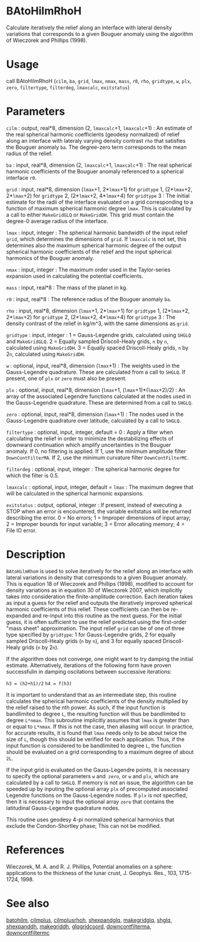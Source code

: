# BAtoHilmRhoH

Calculate iteratively the relief along an interface with lateral density variations that corresponds to a given Bouguer anomaly using the algorithm of Wieczorek and Phillips (1998).

# Usage

call BAtoHilmRhoH (`cilm`, `ba`, `grid`, `lmax`, `nmax`, `mass`, `r0`, `rho`, `gridtype`, `w`, `plx`, `zero`, `filtertype`, `filterdeg`, `lmaxcalc`, `exitstatus`)

# Parameters

`cilm` : output, real\*8, dimension (2, `lmaxcalc`+1, `lmaxcalc`+1)
:   An estimate of the real spherical harmonic coefficients (geodesy normalized) of relief along an interface with lateraly varying density contrast `rho` that satisfies the Bouguer anomaly `ba`. The degree-zero term corresponds to the mean radius of the relief.

`ba` : input, real\*8, dimension (2, `lmaxcalc`+1, `lmaxcalc`+1)
:   The real spherical harmonic coefficients of the Bouguer anomaly referenced to a spherical interface `r0`.

`grid` : input, real\*8, dimension (`lmax`+1, 2\*`lmax`+1) for `gridtype` 1, (2\*`lmax`+2, 2\*`lmax`+2) for `gridtype` 2, (2\*`lmax`+2, 4\*`lmax`+4) for `gridtype` 3
:   The initial estimate for the radii of the interface evaluated on a grid corresponding to a function of maximum spherical harmonic degree `lmax`. This is calculated by a call to either `MakeGridGLQ` or `MakeGridDH`. This grid must contain the degree-0 average radius of the interface.

`lmax` : input, integer
:   The spherical harmonic bandwidth of the input relief `grid`, which determines the dimensions of `grid`. If `lmaxcalc` is not set, this determines also the maximum spherical harmonic degree of the output spherical harmonic coefficients of the relief and the input spherical harmonics of the Bouguer anomaly.

`nmax` : input, integer
:   The maximum order used in the Taylor-series expansion used in calculating the potential coefficients.

`mass` : input, real\*8
:   The mass of the planet in kg.

`r0` : input, real\*8
:   The reference radius of the Bouguer anomaly `ba`.

`rho` : input, real\*8, dimension (`lmax`+1, 2\*`lmax`+1) for `gridtype` 1, (2\*`lmax`+2, 2\*`lmax`+2) for `gridtype` 2, (2\*`lmax`+2, 4\*`lmax`+4) for `gridtype` 3
:   The density contrast of the relief in kg/m^3, with the same dimensions as `grid`.

`gridtype` : input, integer
:   1 = Gauss-Legendre grids, calculated using `SHGLQ` and `MakeGridGLQ`. 2 = Equally sampled Driscoll-Healy grids, `n` by `n`, calculated using `MakeGridDH`. 3 = Equally spaced Driscoll-Healy grids, `n` by 2`n`, calculated using `MakeGridDH`.

`w` : optional, input, real\*8, dimension (`lmax`+1)
:   The weights used in the Gauss-Legendre quadrature. These are calculated from a call to `SHGLQ`. If present, one of `plx` or `zero` must also be present.

`plx` : optional, input, real\*8, dimension (`lmax`+1, (`lmax`+1)\*(`lmax`+2)/2)
:   An array of the associated Legendre functions calculated at the nodes used in the Gauss-Legendre quadrature. These are determined from a call to `SHGLQ`.

`zero` : optional, input, real\*8, dimension (`lmax`+1)
:   The nodes used in the Gauss-Legendre quadrature over latitude, calculated by a call to `SHGLQ`.

`filtertype` : optional, input, integer, default = 0
:   Apply a filter when calculating the relief in order to minimize the destabilizing effects of downward continuation which amplify uncertainties in the Bouguer anomaly. If 0, no filtering is applied. If 1, use the minimum amplitude filter `DownContFilterMA`. If 2, use the minimum curvature filter `DownContFilterMC`.

`filterdeg` : optional, input, integer
:   The spherical harmonic degree for which the filter is 0.5.

`lmaxcalc` : optional, input, integer, default = `lmax`
:   The maximum degree that will be calculated in the spherical harmonic expansions.

`exitstatus` : output, optional, integer
:   If present, instead of executing a STOP when an error is encountered, the variable exitstatus will be returned describing the error. 0 = No errors; 1 = Improper dimensions of input array; 2 = Improper bounds for input variable; 3 = Error allocating memory; 4 = File IO error.

# Description

`BAtoHilmRhoH` is used to solve  iteratively for the relief along an interface with lateral variations in density that corresponds to a given Bouguer anomaly. This is equation 18 of Wieczorek and Phillips (1998), modified to account for density variations as in equation 30 of Wieczorek 2007, which implicitly takes into consideration the finite-amplitude correction. Each iteration takes as input a guess for the relief and outputs the iteratively improved spherical harmonic coefficients of this relief. These coefficients can then be re-expanded and re-input into this routine as the next guess. For the initial guess, it is often sufficient to use the relief predicted using the first-order "mass sheet" approximation. The input relief `grid` can be of one of three type specified by `gridtype`: 1 for Gauss-Legendre grids, 2 for equally sampled Driscoll-Healy grids (`n` by `n`), and 3 for equally spaced Driscoll-Healy grids (`n` by 2`n`).

If the algorithm does not converge, one might want to try damping the initial estimate. Alternatively, iterations of the following form have proven successfulin in damping oscilations between successive iterations:

`h3 = (h2+h1)/2`
`h4 = f(h3)`

It is important to understand that as an intermediate step, this routine calculates the spherical harmonic coefficients of the density multiplied by the relief raised to the nth power. As such, if the input function is bandlimited to degree `L`, the resulting function will thus be bandlimited to degree `L*nmax`. This subroutine implicitly assumes that `lmax` is greater than or equal to `L*nmax`. If this is not the case, then aliasing will occur. In practice, for accurate results, it is found that `lmax` needs only to be about twice the size of `L`, though this should be verified for each application. Thus, if the input function is considered to be bandlimited to degree `L`, the function should be evaluated on a grid corresponding to a maximum degree of about `2L`.

If the input grid is evaluated on the Gauss-Legendre points, it is necessary to specify the optional parameters `w` and` zero`, or `w` and `plx`, which are calculated by a call to `SHGLQ`. If memory is not an issue, the algorithm can be speeded up by inputing the optional array `plx` of precomputed associated Legendre functions on the Gauss-Legendre nodes. If `plx` is not specified, then it is necessary to input the optional array `zero` that contains the latitudinal Gauss-Legendre quadrature nodes.

This routine uses geodesy 4-pi normalized spherical harmonics that exclude the Condon-Shortley phase; This can not be modified.

# References

Wieczorek, M. A. and R. J. Phillips, Potential anomalies on a sphere: applications to the thickness of the lunar crust, J. Geophys. Res., 103, 1715-1724, 1998.

# See also

[batohilm](batohilm.html), [cilmplus](cilmplus.html), [cilmplusrhoh](cilmplusrhoh.html), [shexpandglq](shexpandglq.html), [makegridglq](makegridglq.html), [shglq](shglq.html), [shexpanddh](shexpanddh.html), [makegriddh](makegriddh.html), [glqgridcoord](glqgridcoord.html), [downcontfilterma](downcontfilterma.html), [downcontfiltermc](downcontfiltermc.html)
